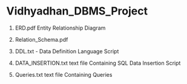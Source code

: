 # Vidhyadhan_DBMS_Project

1. ERD.pdf Entity Relationship Diagram

2. Relation_Schema.pdf 

3. DDL.txt - Data Definition Language Script

4. DATA_INSERTION.txt text file Containing SQL Data Insertion Script

5. Queries.txt text file Containing Queries


